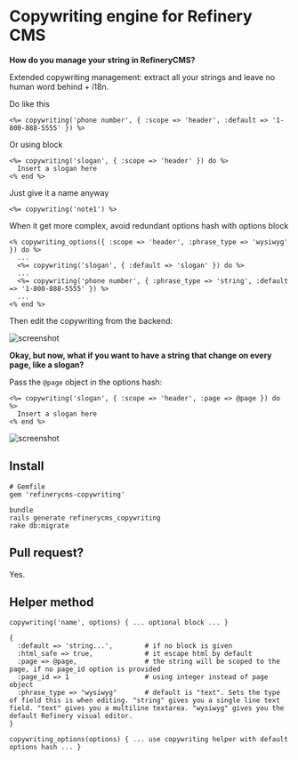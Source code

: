 # Copywriting engine for Refinery CMS

__How do you manage your string in RefineryCMS?__

Extended copywriting management: extract all your strings and leave no
human word behind + i18n.

Do like this

    <%= copywriting('phone number', { :scope => 'header', :default => '1-800-888-5555' }) %>

Or using block

    <%= copywriting('slogan', { :scope => 'header' }) do %>
      Insert a slogan here
    <% end %>

Just give it a name anyway

    <%= copywriting('note1') %>

When it get more complex, avoid redundant options hash with options block

    <% copywriting_options({ :scope => 'header', :phrase_type => 'wysiwyg' }) do %>
      ...
      <%= copywriting('slogan', { :default => 'slogan' }) do %>
      ...
      <%= copywriting('phone number', { :phrase_type => 'string', :default => '1-800-888-5555' }) %>
      ...
    <% end %>

Then edit the copywriting from the backend:

![screenshot](http://s3.amazonaws.com:80/unixcharles.baconfile.com/screenshot1.png)

__Okay, but now, what if you want to have a string that change on every page, like a slogan?__

Pass the `@page` object in the options hash:

    <%= copywriting('slogan', { :scope => 'header', :page => @page }) do %>
      Insert a slogan here
    <% end %>

![screenshot](http://s3.amazonaws.com:80/unixcharles.baconfile.com/screenshot2.png)

## Install

    # Gemfile
    gem 'refinerycms-copywriting'

    bundle
    rails generate refinerycms_copywriting
    rake db:migrate

## Pull request?

Yes.

## Helper method

    copywriting('name', options) { ... optional block ... }

    {
      :default => 'string...',        # if no block is given
      :html_safe => true,             # it escape html by default
      :page => @page,                 # the string will be scoped to the page, if no page_id option is provided
      :page_id => 1                   # using integer instead of page object
      :phrase_type => "wysiwyg"       # default is "text". Sets the type of field this is when editing. "string" gives you a single line text field. "text" gives you a multiline textarea. "wysiwyg" gives you the default Refinery visual editor.
    }

    copywriting_options(options) { ... use copywriting helper with default options hash ... }
